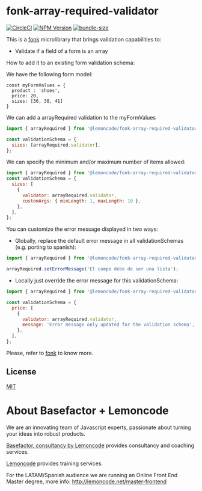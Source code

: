 # fonk-array-required-validator

[![CircleCI](https://badgen.net/github/status/Lemoncode/fonk-array-required-validator/master/ci?icon=circleci&label=circleci)](https://circleci.com/gh/Lemoncode/fonk-array-required-validator/tree/master)
[![NPM Version](https://badgen.net/npm/v/@lemoncode/fonk-array-required-validator?icon=npm&label=npm)](https://www.npmjs.com/package/@lemoncode/fonk-array-required-validator)
[![bundle-size](https://badgen.net/bundlephobia/min/@lemoncode/fonk-array-required-validator)](https://bundlephobia.com/result?p=@lemoncode/fonk-array-required-validator)

This is a [fonk](https://github.com/Lemoncode/fonk) microlibrary that brings validation capabilities to:

- Validate if a field of a form is an array

How to add it to an existing form validation schema:

We have the following form model:

```
const myFormValues = {
  product : 'shoes',
  price: 20,
  sizes: [36, 38, 41]
}
```

We can add a arrayRequired validation to the myFormValues

```javascript
import { arrayRequired } from '@lemoncode/fonk-array-required-validator';

const validationSchema = {
  sizes: [arrayRequired.validator],
};
```

We can specify the minimum and/or maximum number of items allowed:

```javascript
import { arrayRequired } from '@lemoncode/fonk-array-required-validator';
const validationSchema = {
  sizes: [
    {
      validator: arrayRequired.validator,
      customArgs: { minLength: 1, maxLength: 10 },
    },
  ],
};
```

You can customize the error message displayed in two ways:

- Globally, replace the default error message in all validationSchemas (e.g. porting to spanish):

```javascript
import { arrayRequired } from '@lemoncode/fonk-array-required-validator';

arrayRequired.setErrorMessage('El campo debe de ser una lista');
```

- Locally just override the error message for this validationSchema:

```javascript
import { arrayRequired } from '@lemoncode/fonk-array-required-validator';

const validationSchema = {
  price: [
    {
      validator: arrayRequired.validator,
      message: 'Error message only updated for the validation schema',
    },
  ],
};
```

Please, refer to [fonk](https://github.com/Lemoncode/fonk) to know more.

## License

[MIT](./LICENSE)

# About Basefactor + Lemoncode

We are an innovating team of Javascript experts, passionate about turning your ideas into robust products.

[Basefactor, consultancy by Lemoncode](http://www.basefactor.com) provides consultancy and coaching services.

[Lemoncode](http://lemoncode.net/services/en/#en-home) provides training services.

For the LATAM/Spanish audience we are running an Online Front End Master degree, more info: http://lemoncode.net/master-frontend
